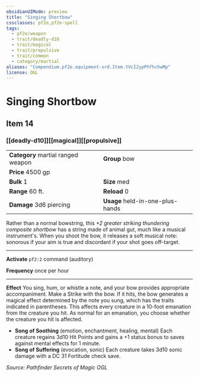 ```yaml
---
obsidianUIMode: preview
title: "Singing Shortbow"
cssclasses: pf2e,pf2e-spell
tags:
  - pf2e/weapon
  - trait/deadly-d10
  - trait/magical
  - trait/propulsive
  - trait/common
  - category/martial
aliases: "Compendium.pf2e.equipment-srd.Item.tVcI2ypPhfhchwMp"
license: OGL
---
```

# Singing Shortbow
## Item 14
### [[deadly-d10]][[magical]][[propulsive]]

|  |  |
| -- | -- |
| **Category** martial ranged weapon | **Group** bow |
| **Price** 4500 gp |  |
| **Bulk** 1 | **Size** med |
|**Range** 60 ft.| **Reload** 0|
| **Damage** 3d6 piercing  | **Usage** held-in-one-plus-hands |



Rather than a normal bowstring, this _+2 greater striking thundering composite shortbow_ has a string made of animal gut, much like a musical instrument's. When you shoot the bow, it releases a soft musical note: sonorous if your aim is true and discordant if your shot goes off-target.

* * *

**Activate** `pf2:2` command (auditory)

**Frequency** once per hour

* * *

**Effect** You sing, hum, or whistle a note, and your bow provides appropriate accompaniment. Make a Strike with the bow. If it hits, the bow generates a magical effect determined by the note you sung, which has the traits indicated in parentheses. This affects every creature in a 10-foot emanation from the creature you hit. As normal for an emanation, you choose whether the creature you hit is affected.

*   **Song of Soothing** (emotion, enchantment, healing, mental) Each creature regains 3d10 Hit Points and gains a +1 status bonus to saves against mental effects for 1 minute.
*   **Song of Suffering** (evocation, sonic) Each creature takes 3d10 sonic damage with a DC 31 Fortitude check save.

*Source: Pathfinder Secrets of Magic*
*OGL*